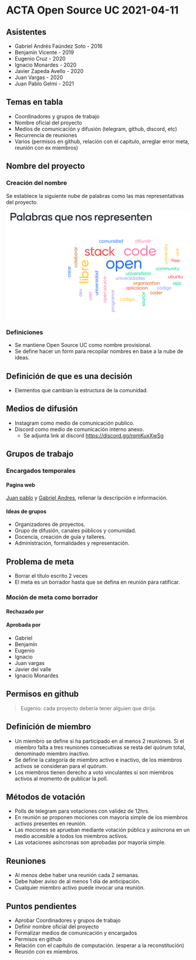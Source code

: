 # ACTA Open Source UC 2021-04-11

## Asistentes

- Gabriel Andrés Faúndez Soto - 2016
- Benjamin Vicente - 2019
- Eugenio Cruz - 2020
- Ignacio Monardes - 2020
- Javier Zapeda Avello - 2020
- Juan Vargas - 2020
- Juan Pablo Gelmi - 2021

## Temas en tabla

- Coordinadores y grupos de trabajo
- Nombre oficial del proyecto
- Medios de comunicación y difusión (telegram, github, discord, etc)
- Recurrencia de reuniones
- Varios (permisos en github, relación con el capítulo, arreglar error meta, reunión con ex miembros)

## Nombre del proyecto

### Creación del nombre

Se establece la siguiente nube de palabras como las mas representativas del proyecto.

![cloud of words](./misc/word_names.png)

### Definiciones

- Se mantiene Open Source UC como nombre provisional.
- Se define hacer un form para recopilar nombres en base a la nube de ideas.

## Definición de que es una decisión

- Elementos que cambian la estructura de la comunidad.

## Medios de difusión

- Instagram como medio de comunicación publico.
- Discord como medio de comunicación interno anexo.
  - Se adjunta link al discord <https://discord.gg/rqmKuxXwSg>

## Grupos de trabajo

### Encargados temporales

#### Pagina web

  [Juan pablo](github.com/) y [Gabriel Andres](github.com/FarDust),  rellenar la descripción e información.

#### Ideas de grupos

- Organizadores de proyectos.
- Grupo de difusión, canales públicos y comunidad.
- Docencia, creación de guía y talleres.
- Administración, formalidades y representación.

## Problema de meta

- Borrar el título escrito 2 veces
- El meta es un borrador hasta que se defina en reunión para ratificar.

### Moción de meta como borrador

#### Rechazado por

#### Aprobada por

- Gabriel
- Benjamin
- Eugenio
- Ignacio
- Juan vargas
- Javier del valle
- Ignacio Monardes

## Permisos en github

>Eugenio: cada proyecto debería tener alguien que dirija.

## Definición de miembro

- Un miembro se define si ha participado en al menos 2 reuniones.
Si el miembro falta a tres reuniones consecutivas se resta del quórum total, denominado miembro inactivo.
- Se  define la categoría de miembro activo e inactivo, de los miembros activos se consideran para el quórum.
- Los miembros tienen derecho a voto vinculantes si son miembros activos al momento de publicar la poll.

## Métodos de votación

- Polls de telegram para votaciones con validez de 12hrs.
- En reunión se proponen mociones con mayoría simple de los miembros activos presentes en reunión.
- Las mociones se aprueban mediante votación pública y asíncrona en un medio accesible a todos los miembros activos.
- Las votaciones asíncronas son aprobadas por mayoría simple.

## Reuniones

- Al menos debe haber una reunión cada 2 semanas.
- Debe haber aviso de al menos 1 dia de anticipación.
- Cualquier miembro activo puede invocar una reunión.

## Puntos pendientes

- Aprobar Coordinadores y grupos de trabajo
- Definir nombre oficial del proyecto
- Formalizar medios de comunicación y encargados
- Permisos en github
- Relación con el capítulo de computación. (esperar a la reconstitución)
- Reunión con ex miembros.
